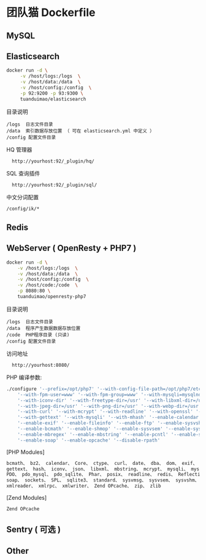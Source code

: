 团队猫 Dockerfile
==============================


## MySQL

## Elasticsearch

```bash
docker run -d \
	 -v /host/logs:/logs  \
	 -v /host/data:/data  \
	 -v /host/config:/config  \
	 -p 92:9200 -p 93:9300 \
	 tuanduimao/elasticsearch
````
目录说明

```
/logs  日志文件目录
/data  索引数据存放位置 （ 可在 elasticsearch.yml 中定义 ）
/config 配置文件目录
```


HQ 管理器
```
  http://yourhost:92/_plugin/hq/
```

SQL 查询插件
```
  http://yourhost:92/_plugin/sql/
```

中文分词配置
```
/config/ik/*
```


## Redis

## WebServer  ( OpenResty + PHP7 )

```bash
docker run -d \
    -v /host/logs:/logs  \
    -v /host/data:/data  \
    -v /host/config:/config  \
    -v /host/code:/code  \
    -p 8080:80 \
    tuanduimao/openresty-php7
```


目录说明
```
/logs  日志文件目录
/data  程序产生数据数据存放位置
/code  PHP程序目录 (只读)
/config 配置文件目录
```

访问地址
```
  http://yourhost:8080/
```

PHP 编译参数: 
```bash
./configure '--prefix=/opt/php7' '--with-config-file-path=/opt/php7/etc' '--enable-fpm' \
	'--with-fpm-user=www' '--with-fpm-group=www' '--with-mysqli=mysqlnd' '--with-pdo-mysql=mysqlnd' 
	'--with-iconv-dir' '--with-freetype-dir=/usr' '--with-libxml-dir=/usr' '--with-zlib' '--with-gd' 
	'--with-jpeg-dir=/usr' '--with-png-dir=/usr' '--with-webp-dir=/usr' '--with-xpm-dir=/usr' 
	'--with-curl' '--with-mcrypt' '--with-readline' '--with-openssl' '--with-xmlrpc' '--with-bz2' 
	'--with-gettext' '--with-mysqli' '--with-mhash' '--enable-calendar' '--enable-dba' 
	'--enable-exif' '--enable-fileinfo' '--enable-ftp' '--enable-sysvshm' '--enable-wddx' '--enable-xml' 
	'--enable-bcmath' '--enable-shmop' '--enable-sysvsem' '--enable-sysvmsg' '--enable-inline-optimization' 
	'--enable-mbregex' '--enable-mbstring' '--enable-pcntl' '--enable-sockets' '--enable-gd-native-ttf' '--enable-zip' 
	'--enable-soap' '--enable-opcache' '--disable-rpath'
```

[PHP Modules]
```bash
bcmath、 bz2、 calendar、 Core、 ctype、 curl、 date、 dba、 dom、 exif、 fileinfo、 filter、 ftp、 gd、
gettext、 hash、 iconv、 json、 libxml、 mbstring、 mcrypt、 mysqli、 mysqlnd、 openssl、 pcntl、 pcre、 
PDO、 pdo_mysql、 pdo_sqlite、 Phar、 posix、 readline、 redis、 Reflection、 session、 shmop、 SimpleXML、 
soap、 sockets、 SPL、 sqlite3、 standard、 sysvmsg、 sysvsem、 sysvshm、 tokenizer、 wddx、 xml、 
xmlreader、 xmlrpc、 xmlwriter、 Zend OPcache、 zip、 zlib
```

[Zend Modules]
```bash
Zend OPcache
```



## Sentry ( 可选 )

## Other
